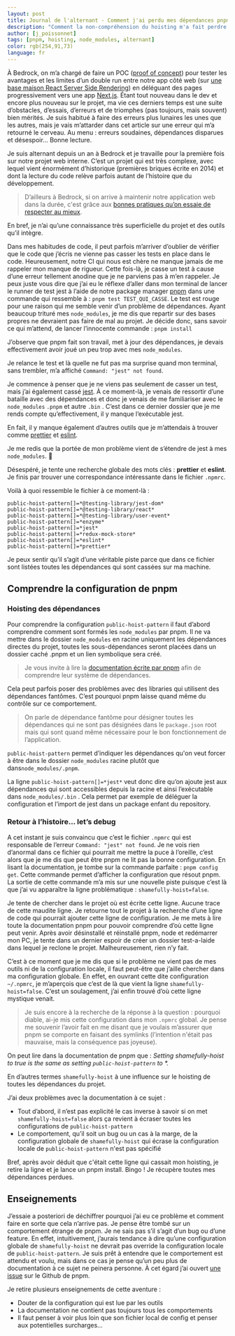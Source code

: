 ```yaml
---
layout: post
title: Journal de l'alternant - Comment j'ai perdu mes dépendances pnpm
description: "Comment la non-compréhension du hoisting m'a fait perdre des dépendances"
author: [j_poissonnet]
tags: [pnpm, hoisting, node_modules, alternant]
color: rgb(254,91,73)
language: fr
---
```


À Bedrock, on m’a chargé de faire un POC ([proof of concept](https://fr.wikipedia.org/wiki/Preuve_de_concept)) pour tester les avantages et les limites d’un double run entre notre app côté web (sur [une base maison React Server Side Rendering](https://tech.bedrockstreaming.com/2017/05/17/spa-mode-isomorphism-js.html)) en déléguant des pages progressivement vers une app [Next.js](https://nextjs.org/). Étant tout nouveau dans le dev et encore plus nouveau sur le projet, ma vie ces derniers temps est une suite d’obstacles, d’essais, d’erreurs et de triomphes (pas toujours, mais souvent) bien mérités. Je suis habitué à faire des erreurs plus lunaires les unes que les autres, mais je vais m’attarder dans cet article sur une erreur qui m’a retourné le cerveau. Au menu : erreurs soudaines, dépendances disparues et désespoir… Bonne lecture.

Je suis alternant depuis un an à Bedrock et je travaille pour la première fois sur notre projet web interne. C’est un projet qui est très complexe, avec lequel vient énormément d’historique (premières briques écrite en 2014) et dont la lecture du code relève parfois autant de l’histoire que du développement. 

> D’ailleurs à Bedrock, si on arrive à maintenir notre application web dans la durée, c'est grâce aux [bonnes pratiques qu’on essaie de respecter au mieux](https://tech.bedrockstreaming.com/2021/09/06/web-best-practices.html). 

En bref, je n’ai qu’une connaissance très superficielle du projet et des outils qu’il intègre.

Dans mes habitudes de code, il peut parfois m’arriver d’oublier de vérifier que le code que j’écris ne vienne pas casser les tests en place dans le code. Heureusement, notre CI qui nous est chère ne manque jamais de me rappeler mon manque de rigueur. Cette fois-là, je casse un test à cause d’une erreur tellement anodine que je ne parviens pas à m’en rappeler. Je peux juste vous dire que j’ai eu le réflexe d’aller dans mon terminal de lancer le runner de test jest à l’aide de notre package manager [pnpm](https://pnpm.io/fr/) dans une commande qui ressemble à : `pnpm test TEST_QUI_CASSE`. Le test est rouge pour une raison qui me semble venir d’un problème de dépendances. Ayant beaucoup trituré mes `node_modules`, je me dis que repartir sur des bases propres ne devraient pas faire de mal au projet. Je décide donc, sans savoir ce qui m’attend, de lancer l’innocente commande : `pnpm install`

J’observe que pnpm fait son travail, met à jour des dépendances, je devais effectivement avoir joué un peu trop avec mes `node_modules`.

Je relance le test et là quelle ne fut pas ma surprise quand mon terminal, sans trembler, m’a affiché `Command: "jest" not found`.

Je commence à penser que je ne viens pas seulement de casser un test, mais j’ai également cassé [jest](https://jestjs.io/fr/). À ce moment-là, je venais de ressortir d’une bataille avec des dépendances et donc je venais de me familiariser avec le `node_modules` `.pnpm` et autre `.bin` . C’est dans ce dernier dossier que je me rends compte qu’effectivement, il y manque l’exécutable jest.

En fait, il y manque également d’autres outils que je m’attendais à trouver comme [prettier](https://prettier.io/) et [eslint](https://eslint.org/).

Je me redis que la portée de mon problème vient de s’étendre de jest à mes `node_modules`. 🫠

Désespéré, je tente une recherche globale des mots clés : **prettier** et **eslint**. Je finis par trouver une correspondance intéressante dans le fichier `.npmrc`.

Voilà à quoi ressemble le fichier à ce moment-là :
```
public-hoist-pattern[]=*@testing-library/jest-dom*
public-hoist-pattern[]=*@testing-library/react*
public-hoist-pattern[]=*@testing-library/user-event*
public-hoist-pattern[]=*enzyme*
public-hoist-pattern[]=*jest*
public-hoist-pattern[]=*redux-mock-store*
public-hoist-pattern[]=*eslint*
public-hoist-pattern[]=*prettier*
```
Je peux sentir qu’il s’agit d’une véritable piste parce que dans ce fichier sont listées toutes les dépendances qui sont cassées sur ma machine.

## Comprendre la configuration de pnpm
### Hoisting des dépendances
Pour comprendre la configuration `public-hoist-pattern` il faut d’abord comprendre comment sont formés les `node_modules` par pnpm. Il ne va mettre dans le dossier `node_modules` en racine uniquement les dépendances directes du projet, toutes les sous-dépendances seront placées dans un dossier caché .pnpm et un lien symbolique sera créé. 

> Je vous invite à lire la [documentation écrite par pnpm](https://pnpm.io/symlinked-node-modules-structure) afin de comprendre leur système de dépendances.

Cela peut parfois poser des problèmes avec des libraries qui utilisent des dépendances fantômes. C’est pourquoi pnpm laisse quand même du contrôle sur ce comportement.

> On parle de dépendance fantôme pour désigner toutes les dépendances qui ne sont pas désignées dans le `package.json` root mais qui sont quand même nécessaire pour le bon fonctionnement de l’application.

`public-hoist-pattern` permet d’indiquer les dépendances qu'on veut forcer à être dans le dossier `node_modules` racine plutôt que dans`node_modules/.pnpm`.

La ligne `public-hoist-pattern[]=*jest*` veut donc dire qu’on ajoute jest aux dépendances qui sont accessibles depuis la racine et ainsi l’exécutable dans `node_modules/.bin` . Cela permet par exemple de déléguer la configuration et l’import de jest dans un package enfant du repository.

### Retour à l’histoire… let’s debug
A cet instant je suis convaincu que c’est le fichier `.npmrc` qui est responsable de l’erreur `Command: "jest" not found`. Je ne vois rien d’anormal dans ce fichier qui pourrait me mettre la puce à l’oreille, c’est alors que je me dis que peut être pnpm ne lit pas la bonne configuration. En lisant la documentation, je tombe sur la commande parfaite : `pnpm config get`. Cette commande permet d’afficher la configuration que résout pnpm. La sortie de cette commande m’a mis sur une nouvelle piste puisque c’est là que j’ai vu apparaître la ligne problématique : `shamefully-hoist=false`. 

Je tente de chercher dans le projet où est écrite cette ligne. Aucune trace de cette maudite ligne. Je retourne tout le projet à la recherche d’une ligne de code qui pourrait ajouter cette ligne de configuration. Je me mets à lire toute la documentation pnpm pour pouvoir comprendre d’où cette ligne peut venir. Après avoir désinstallé et réinstallé pnpm, node et redémarrer mon PC, je tente dans un dernier espoir de créer un dossier test-a-laide dans lequel je reclone le projet. Malheureusement, rien n’y fait. 

C’est à ce moment que je me dis que si le problème ne vient pas de mes outils ni de la configuration locale, il faut peut-être que j’aille chercher dans ma configuration globale. En effet, en ouvrant cette dite configuration `~/.npmrc`, je m’aperçois que c’est de là que vient la ligne `shamefully-hoist=false`. C’est un soulagement, j’ai enfin trouvé d’où cette ligne mystique venait.

> Je suis encore à la recherche de la réponse à la question : pourquoi diable, ai-je mis cette configuration dans mon `.npmrc` global. Je pense me souvenir l’avoir fait en me disant que je voulais m’assurer que pnpm se comporte en faisant des symlinks (l’intention n'était pas mauvaise, mais la conséquence pas joyeuse).

On peut lire dans la documentation de pnpm que : _Setting shamefully-hoist to true is the same as setting `public-hoist-pattern` to *._

En d’autres termes `shamefully-hoist` à une influence sur le hoisting de toutes les dépendances du projet.

J’ai deux problèmes avec la documentation à ce sujet :

- Tout d’abord, il n’est pas explicité le cas inverse à savoir si on met `shamefully-hoist=false` alors ça revient à écraser toutes les configurations de `public-hoist-pattern`
- Le comportement, qu’il soit un bug ou un cas à la marge, de la configuration globale de `shamefully-hoist` qui écrase la configuration locale de `public-hoist-pattern` n'est pas spécifié

Bref, après avoir déduit que c'était cette ligne qui cassait mon hoisting, je retire la ligne et je lance un pnpm install. Bingo ! Je récupère toutes mes dépendances perdues.

## Enseignements
J’essaie a posteriori de déchiffrer pourquoi j’ai eu ce problème et comment faire en sorte que cela n’arrive pas. Je pense être tombé sur un comportement étrange de pnpm. Je ne sais pas s’il s’agit d’un bug ou d’une feature. En effet, intuitivement, j’aurais tendance à dire qu’une configuration globale de `shamefully-hoist` ne devrait pas override la configuration locale de `public-hoist-pattern`. Je suis prêt à entendre que le comportement est attendu et voulu, mais dans ce cas je pense qu’un peu plus de documentation à ce sujet ne peinera personne. À cet égard j’ai ouvert [une issue](https://github.com/pnpm/pnpm/issues/7312) sur le Github de pnpm.

Je retire plusieurs enseignements de cette aventure :
- Douter de la configuration qui est lue par les outils
- La documentation ne contient pas toujours tous les comportements
- Il faut penser à voir plus loin que son fichier local de config et penser aux potentielles surcharges...
